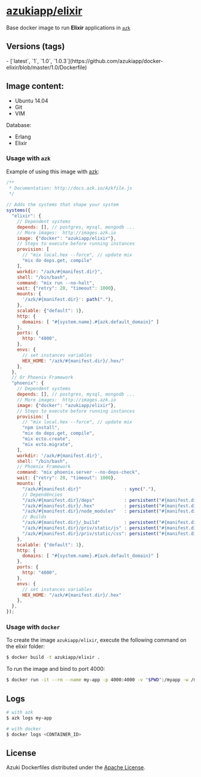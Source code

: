 [azukiapp/elixir](http://images.azk.io/#/elixir)
==================

Base docker image to run **Elixir** applications in [`azk`](http://azk.io)

Versions (tags)
---

<versions>
- [`latest`, `1`, `1.0`, `1.0.3`](https://github.com/azukiapp/docker-elixir/blob/master/1.0/Dockerfile)
</versions>

Image content:
---

- Ubuntu 14.04
- Git
- VIM

Database:

- Erlang
- Elixir

### Usage with `azk`

Example of using this image with [azk](http://azk.io):

```js
/**
 * Documentation: http://docs.azk.io/Azkfile.js
 */
 
// Adds the systems that shape your system
systems({
  "elixir": {
    // Dependent systems
    depends: [], // postgres, mysql, mongodb ...
    // More images:  http://images.azk.io
    image: {"docker": "azukiapp/elixir"},
    // Steps to execute before running instances
    provision: [
      // "mix local.hex --force", // update mix
      "mix do deps.get, compile"
    ],
    workdir: "/azk/#{manifest.dir}",
    shell: "/bin/bash",
    command: "mix run --no-halt",
    wait: {"retry": 20, "timeout": 1000},
    mounts: {
      '/azk/#{manifest.dir}': path("."),
    },
    scalable: {"default": 1},
    http: {
      domains: [ "#{system.name}.#{azk.default_domain}" ]
    },
    ports: {
      http: "4000",
    },
    envs: {
      // set instances variables
      HEX_HOME: "/azk/#{manifest.dir}/.hex/"
    },
  },
  // Or Phoenix Framework
  "phoenix": {
    // Dependent systems
    depends: [], // postgres, mysql, mongodb ...
    // More images:  http://images.azk.io
    image: {"docker": "azukiapp/elixir"},
    // Steps to execute before running instances
    provision: [
      // "mix local.hex --force", // update mix
      "npm install",
      "mix do deps.get, compile",
      "mix ecto.create",
      "mix ecto.migrate",
    ],
    workdir: '/azk/#{manifest.dir}',
    shell: "/bin/bash",
    // Phoenix Framework
    command: "mix phoenix.server --no-deps-check",
    wait: {"retry": 20, "timeout": 1000},
    mounts: {
      "/azk/#{manifest.dir}"                : sync("."),
      // Dependêncies
      "/azk/#{manifest.dir}/deps"           : persistent("#{manifest.dir}/deps"),
      "/azk/#{manifest.dir}/.hex"           : persistent("#{manifest.dir}/.hex"),
      "/azk/#{manifest.dir}/node_modules"   : persistent("#{manifest.dir}/node_modules"),
      // Builds
      "/azk/#{manifest.dir}/_build"         : persistent("#{manifest.dir}/_build"),
      "/azk/#{manifest.dir}/priv/static/js" : persistent("#{manifest.dir}/priv/static/js"),
      "/azk/#{manifest.dir}/priv/static/css": persistent("#{manifest.dir}/priv/static/css"),
    },
    scalable: {"default": 1},
    http: {
      domains: [ "#{system.name}.#{azk.default_domain}" ]
    },
    ports: {
      http: "4000",
    },
    envs: {
      // set instances variables
      HEX_HOME: "/azk/#{manifest.dir}/.hex"
    },
  },
});
```

### Usage with `docker`

To create the image `azukiapp/elixir`, execute the following command on the elixir folder:

```sh
$ docker build -t azukiapp/elixir .
```

To run the image and bind to port 4000:

```sh
$ docker run -it --rm --name my-app -p 4000:4000 -v "$PWD":/myapp -w /myapp azukiapp/elixir mix run --no-halt
```

Logs
---

```sh
# with azk
$ azk logs my-app

# with docker
$ docker logs <CONTAINER_ID>
```

## License

Azuki Dockerfiles distributed under the [Apache License](https://github.com/azukiapp/dockerfiles/blob/master/LICENSE).
